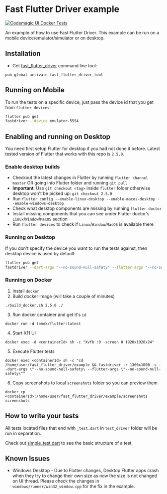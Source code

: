 # Fast Flutter Driver example

[![Codemagic UI Docker Tests](https://api.codemagic.io/apps/5f4fcc8d9c731164dfcaf6e4/flutter-driver-example/status_badge.svg)](https://codemagic.io/apps/5f4fcc8d9c731164dfcaf6e4/flutter-driver-example/latest_build)


An example of how to use Fast Flutter Driver.
This example can be run on a mobile device/emulator/simulator or on desktop.

## Installation
- Get [fast_flutter_driver][fast_flutter_driver] command line tool:
```shell script
pub global activate fast_flutter_driver_tool
```

## Running on Mobile
To run the tests on a specific device, just pass the device id that you get from `flutter devices`:
```bash
flutter pub get
fastdriver --device emulator-5554
```

## Enabling and running on Desktop
You need first setup Flutter for desktop if you had not done it before.
Latest tested version of Flutter that works with this repo is `2.5.0`.

### Enable desktop builds

* Checkout the latest changes in Flutter by running `flutter channel master` OR going into Flutter folder and running `git pull`
* **Important**: Use `git checkout <tag>` inside `flutter` folder otherwise desktop won't be picked up: `git checkout 2.5.0`
* Run `flutter config --enable-linux-desktop --enable-macos-desktop --enable-windows-desktop`
* Check what desktop components are missing by running `flutter doctor`
* Install missing components that you can see under Flutter doctor's  `Linux`/`Window`/`MacOS` section
* Run `flutter devices` to check if `Linux`/`Window`/`MacOS` is available there


### Running on Desktop
If you don't specify the device you want to run the tests against, then desktop device is used by default:
```bash
flutter pub get
fastdriver --dart-args "--no-sound-null-safety" --flutter-args "--no-sound-null-safety"
```


### Running on Docker
1) Install `docker`
2) Build docker image (will take a couple of minutes)
```
./build_docker.sh 2.5.0 ./
```
3) Run docker container and get it's `id`
```
docker run -d tomek/flutter:latest
```
4) Start X11 UI
```
docker exec -d <containerId> sh -c "Xvfb :0 -screen 0 1920x1920x24"
```
5) Execute Flutter tests
```
docker exec <containerId> sh -c "cd /home/user/fast_flutter_driver/example && fastdriver -r 1300x1000 -s --dart-args \"--no-sound-null-safety\ --flutter-args \"--no-sound-null-safety\""
```
6) Copy screenshots to local `screenshots` folder so you can preview them
```
docker cp <containerId>:/home/user/fast_flutter_driver/example/screenshots screenshots
```



## How to write your tests
All tests located files that end with `_test.dart` in `test_driver` folder will be run in separation.

Check out [simple_test.dart][simple_test] to see the basic structure of a test.

## Known Issues
* Windows Desktop - Due to Flutter changes, Desktop Flutter apps crash when they try to change their own size as now the size is not changed on UI thread.
Please check the changes in `windows/runner/win32_window.cpp` for the fix in the example.

[fast_flutter_driver]: https://github.com/tomaszpolanski/fast_flutter_driver
[simple_test]: test_driver/simple_test.dart